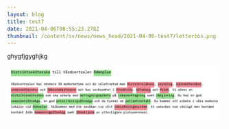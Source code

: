```yaml
---
layout: blog
title: test7
date: 2021-04-06T08:55:23.278Z
thumbnail: /content/sv/news/news_head/2021-04-06-test7/letterbox.png
---
```

ghygfjgyghjkg

![](/letterbox.png)